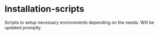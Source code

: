 # Installation-scripts

Scripts to setup necessary environments depending on the needs. Will be updated promptly.
